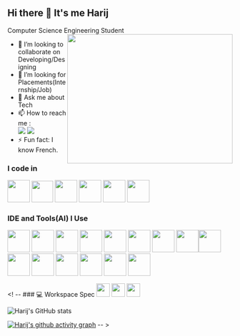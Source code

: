 ## Hi there 👋 It's me Harij 

Computer Science Engineering Student
<img align="right" width="370" height="290" src="https://i.pinimg.com/originals/47/f0/34/47f0342cec72b800463bf003eac1257e.gif">
- 👯 I’m looking to collaborate on Developing/Designing
- 🤔 I’m looking for Placements(Internship/Job)
- 💬 Ask me about Tech
- 📫 How to reach me :
<br /> [<img src="https://img.shields.io/badge/Gmail-D14836?style=for-the-badge&logo=gmail&logoColor=white" />](https://gmail.com/harijbanu.j) [<img src="https://img.shields.io/badge/LinkedIn-0077B5?style=for-the-badge&logo=linkedin&logoColor=white" />](https://www.linkedin.com/in/harij/)
- ⚡ Fun fact: I know French.


### I code in
<img height="50" width="50" src="https://img.icons8.com/color/48/000000/python.png" /> <img width="48" height="48" src="https://img.icons8.com/color/48/django.png" />  <img height="50" width="50" src="https://img.icons8.com/color/48/000000/html-5.png" /> <img height="50" width="50" src="https://img.icons8.com/color/48/000000/css3.png" /> <img height="50" width="50" src="https://img.icons8.com/color/48/000000/javascript.png"/> <img height="50" width="50" src="https://img.icons8.com/color/48/000000/mysql-logo.png"/> 

### IDE and Tools(AI) I Use
<img height="50" width="50" src="https://img.icons8.com/color/48/000000/visual-studio-code-2019.png"/> <img height="50" width="50" src="https://img.icons8.com/color/48/000000/pycharm.png"/> <img height="50" width="50" src="https://img.icons8.com/color/50/000000/git.png"/> <img height="50" width="50" src="https://img.icons8.com/dusk/64/000000/anaconda.png"/>  <img height="50" src="https://img.icons8.com/color/480/null/notion--v1.png" /> <img height="50" width="50" src="https://img.icons8.com/doodle/48/000000/adobe-photoshop.png"/> <img height="50" width="50" src="https://img.icons8.com/color/48/000000/figma--v1.png"/> <img width="50" height="50" src="https://img.icons8.com/color/48/adobe-illustrator.png" /><img width="50" height="50" src="https://img.icons8.com/fluency/48/canva-app.png" /> <img width="50" height="50" src="https://img.icons8.com/fluency/48/power-bi-2021.png"/> <img width="50" height="50" src="https://img.icons8.com/color/48/microsoft-excel-2019.png"/> <img width="50" height="50" src="https://img.icons8.com/fluency/48/ms-word.png"/> <img width="50" height="50" src="https://img.icons8.com/fluency/48/microsoft-powerpoint-2019.png"/> <img width="50" height="50" src="https://img.icons8.com/fluency/48/chatgpt.png" /> <img width="50" height="50" src="https://img.icons8.com/fluency/48/tableau.png" />

<! -- ### 💻 Workspace Spec
<img height="30" src="https://img.shields.io/badge/Macbook-Pro_M1-ED1C24?style=for-the-badge&logo=apple&logoColor=white"/> <img height="30" src="https://img.shields.io/badge/NVIDIA-GTX1650-76B900?style=for-the-badge&logo=nvidia&logoColor=white"/>  <img height="30" src="https://img.shields.io/badge/AMD-Ryzen_5_4600H-ED1C24?style=for-the-badge&logo=amd&logoColor=white"/> 

![Harij's GitHub stats](https://github-readme-stats.vercel.app/api?username=Harij-2k&theme=dark&show_icons=true&&hide=issues,contribs)

[![Harij's github activity graph](https://github-readme-activity-graph.vercel.app/graph?username=Harij-2k&bg_color=111212&color=f7f3f7&line=4c919e&point=20d214&area=true&hide_border=true)](https://github.com/ashutosh00710/github-readme-activity-graph) -- >
